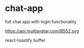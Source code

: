 # chat-app
full chat app with login functionality


https://api.multiavatar.com/B552.svg

react-toastify
buffer
